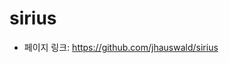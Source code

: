 sirius
==================================================
- 페이지 링크: https://github.com/jhauswald/sirius
